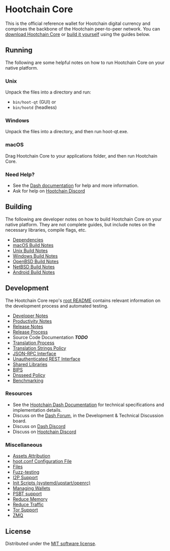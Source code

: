 Hootchain Core
==========

This is the official reference wallet for Hootchain digital currency and comprises the backbone of the Hootchain peer-to-peer network. You can [download Hootchain Core](https://www.hoot.space/downloads/) or [build it yourself](#building) using the guides below.

Running
---------------------
The following are some helpful notes on how to run Hootchain Core on your native platform.

### Unix

Unpack the files into a directory and run:

- `bin/hoot-qt` (GUI) or
- `bin/hootd` (headless)

### Windows

Unpack the files into a directory, and then run hoot-qt.exe.

### macOS

Drag Hootchain Core to your applications folder, and then run Hootchain Core.

### Need Help?

* See the [Dash documentation](https://docs.dash.com)
for help and more information.
* Ask for help on [Hootchain Discord](http://)

Building
---------------------
The following are developer notes on how to build Hootchain Core on your native platform. They are not complete guides, but include notes on the necessary libraries, compile flags, etc.

- [Dependencies](dependencies.md)
- [macOS Build Notes](build-osx.md)
- [Unix Build Notes](build-unix.md)
- [Windows Build Notes](build-windows.md)
- [OpenBSD Build Notes](build-openbsd.md)
- [NetBSD Build Notes](build-netbsd.md)
- [Android Build Notes](build-android.md)

Development
---------------------
The Hootchain Core repo's [root README](/README.md) contains relevant information on the development process and automated testing.

- [Developer Notes](developer-notes.md)
- [Productivity Notes](productivity.md)
- [Release Notes](release-notes.md)
- [Release Process](release-process.md)
- Source Code Documentation ***TODO***
- [Translation Process](translation_process.md)
- [Translation Strings Policy](translation_strings_policy.md)
- [JSON-RPC Interface](JSON-RPC-interface.md)
- [Unauthenticated REST Interface](REST-interface.md)
- [Shared Libraries](shared-libraries.md)
- [BIPS](bips.md)
- [Dnsseed Policy](dnsseed-policy.md)
- [Benchmarking](benchmarking.md)

### Resources
* See the [Hootchain Dash Documentation](https://dashcore.readme.io/)
  for technical specifications and implementation details.
* Discuss on the [Dash Forum](https://dash.space/forum), in the Development & Technical Discussion board.
* Discuss on [Dash Discord](http://stayhooty.com)
* Discuss on [Hootchain Discord](http://)

### Miscellaneous
- [Assets Attribution](assets-attribution.md)
- [hoot.conf Configuration File](hoot-conf.md)
- [Files](files.md)
- [Fuzz-testing](fuzzing.md)
- [I2P Support](i2p.md)
- [Init Scripts (systemd/upstart/openrc)](init.md)
- [Managing Wallets](managing-wallets.md)
- [PSBT support](psbt.md)
- [Reduce Memory](reduce-memory.md)
- [Reduce Traffic](reduce-traffic.md)
- [Tor Support](tor.md)
- [ZMQ](zmq.md)

License
---------------------
Distributed under the [MIT software license](/COPYING).
